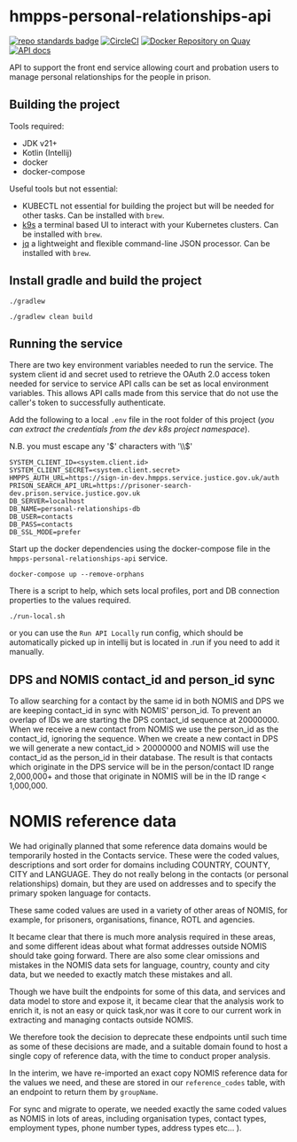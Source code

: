 # hmpps-personal-relationships-api
[![repo standards badge](https://img.shields.io/badge/dynamic/json?color=blue&style=flat&logo=github&label=MoJ%20Compliant&query=%24.result&url=https%3A%2F%2Foperations-engineering-reports.cloud-platform.service.justice.gov.uk%2Fapi%2Fv1%2Fcompliant_public_repositories%2Fhmpps-personal-relationships-api)](https://operations-engineering-reports.cloud-platform.service.justice.gov.uk/public-github-repositories.html#hmpps-personal-relationships-api "Link to report")
[![CircleCI](https://dl.circleci.com/status-badge/img/gh/ministryofjustice/hmpps-personal-relationships-api/tree/main.svg?style=svg)](https://dl.circleci.com/status-badge/redirect/gh/ministryofjustice/hmpps-personal-relationships-api/tree/main)
[![Docker Repository on Quay](https://quay.io/repository/hmpps/hmpps-personal-relationships-api/status "Docker Repository on Quay")](https://quay.io/repository/hmpps/hmpps-personal-relationships-api)
[![API docs](https://img.shields.io/badge/API_docs-view-85EA2D.svg?logo=swagger)](https://personal-relationships-api-dev.hmpps.service.justice.gov.uk/swagger-ui/index.html#/)

API to support the front end service allowing court and probation users to manage personal relationships for the people in prison.

## Building the project

Tools required:

* JDK v21+
* Kotlin (Intellij)
* docker
* docker-compose

Useful tools but not essential:

* KUBECTL not essential for building the project but will be needed for other tasks. Can be installed with `brew`.
* [k9s](https://k9scli.io/) a terminal based UI to interact with your Kubernetes clusters. Can be installed with `brew`.
* [jq](https://jqlang.github.io/jq/) a lightweight and flexible command-line JSON processor. Can be installed with `brew`.

## Install gradle and build the project

```
./gradlew
```

```
./gradlew clean build
```

## Running the service

There are two key environment variables needed to run the service. The system client id and secret used to retrieve the OAuth 2.0 access token needed for service to service API calls can be set as local environment variables.
This allows API calls made from this service that do not use the caller's token to successfully authenticate.

Add the following to a local `.env` file in the root folder of this project (_you can extract the credentials from the dev k8s project namespace_).

N.B. you must escape any '$' characters with '\\$'

```
SYSTEM_CLIENT_ID=<system.client.id>
SYSTEM_CLIENT_SECRET=<system.client.secret>
HMPPS_AUTH_URL=https://sign-in-dev.hmpps.service.justice.gov.uk/auth
PRISON_SEARCH_API_URL=https://prisoner-search-dev.prison.service.justice.gov.uk
DB_SERVER=localhost
DB_NAME=personal-relationships-db
DB_USER=contacts
DB_PASS=contacts
DB_SSL_MODE=prefer
```

Start up the docker dependencies using the docker-compose file in the `hmpps-personal-relationships-api` service.

```
docker-compose up --remove-orphans
```

There is a script to help, which sets local profiles, port and DB connection properties to the
values required.

```
./run-local.sh
```

or you can use the `Run API Locally` run config, which should be automatically picked up in intellij but is located in .run if you need to add it manually.

## DPS and NOMIS contact_id and person_id sync
To allow searching for a contact by the same id in both NOMIS and DPS we are keeping contact_id in sync with NOMIS' person_id.
To prevent an overlap of IDs we are starting the DPS contact_id sequence at 20000000. 
When we receive a new contact from NOMIS we use the person_id as the contact_id, ignoring the sequence.
When we create a new contact in DPS we will generate a new contact_id > 20000000 and NOMIS will use the contact_id as the person_id in their database.
The result is that contacts which originate in the DPS service will be in the person/contact ID range 2,000,000+ and those that originate in NOMIS will be in the ID range < 1,000,000.

# NOMIS reference data

We had originally planned that some reference data domains would be temporarily hosted in the Contacts service. 
These were the coded values, descriptions and sort order for domains including COUNTRY, COUNTY, CITY and LANGUAGE.
They do not really belong in the contacts (or personal relationships) domain, but they are used on addresses and to 
specify the primary spoken language for contacts.

These same coded values are used in a variety of other areas of NOMIS, for example, for prisoners, organisations, finance, ROTL and agencies.

It became clear that there is much more analysis required in these areas, and some different ideas about what format addresses outside NOMIS 
should take going forward. There are also some clear omissions and mistakes in the NOMIS data sets for language, country, county 
and city data, but we needed to exactly match these mistakes and all.

Though we have built the endpoints for some of this data, and services and data model to store and expose it, it became clear that the 
analysis work to enrich it, is not an easy or quick task,nor was it core to our current work in extracting and managing contacts outside NOMIS.

We therefore took the decision to deprecate these endpoints until such time as some of these decisions are made, and a suitable domain found
to host a single copy of reference data, with the time to conduct proper analysis.

In the interim, we have re-imported an exact copy NOMIS reference data for the values we need, and these are stored in our `reference_codes` 
table, with an endpoint to return them by `groupName`. 

For sync and migrate to operate, we needed exactly the same coded values as NOMIS in lots of areas, including organisation types, contact types, 
employment types, phone number types, address types etc... ).  
